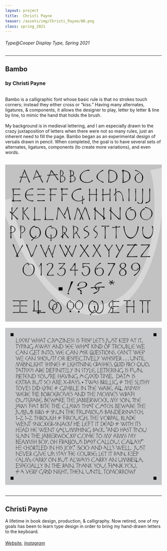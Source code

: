 ```yaml
---
layout: project
title:  Christi Payne
teaser: /assets/img/Christi_Payne/00.png
class: spring_2021
---
```

###### Type@Cooper Display Type, Spring 2021 ######
---
## Bambo ##
### by Christi Payne ###
<br>
Bambo is a calligraphic font whose basic rule is that no strokes touch corners; instead they either cross or “kiss.” Having many alternates, ligatures, & components, it allows the designer to play, letter by letter & line by line, to mimic the hand that holds the brush.
<br><br>
My background is in medieval lettering, and I am especially drawn to the crazy juxtaposition of letters when there were not so many rules, just an inherent need to fill the page. Bambo began as an experimental design of versals drawn in pencil. When completed, the goal is to have several sets of alternates, ligatures, components (to create more variations), and even words.
<br><br>

![image1](/assets/img/Christi_Payne/01.png)
<br><br>
![image2](/assets/img/Christi_Payne/02.png)
<br><br>

---
## Christi Payne ##
A lifetime in book design, production, & calligraphy. Now retired, one of my goals has been to learn type design in order to bring my hand-drawn letters to the keyboard.
<br>
###### [Website](https://ewoandchristi.wordpress.com/), [Instagram](https://www.instagram.com/christipayne4/) ######
